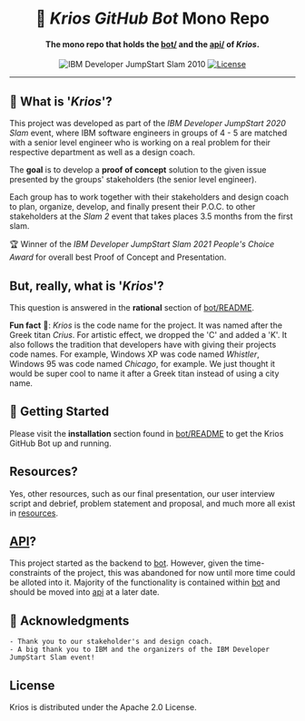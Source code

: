 <h1 align="center">
  🤖  <em>Krios GitHub Bot</em> Mono Repo
</h1>

<h4 align="center">The mono repo that holds the <a href="bot">bot/</a> and the <a href="api">api/</a> of <em>Krios</em>.</h4>

<p align="center">
 <img src="https://img.shields.io/badge/IBM-Developer%20JumpStart%20Slam%202021-blue" alt="IBM Developer JumpStart Slam 2010">
  <a href="https://github.com/nicholasadamou/krios-github-bot/blob/master/LICENSE">
      <img src="https://img.shields.io/badge/license-Apache-blue.svg?style=flat-square" alt="License">
  </a>
</p>

---

## 🤔 What is '_Krios_'?

This project was developed as part of the _IBM Developer JumpStart 2020 Slam_ event, where IBM software engineers in groups of 4 - 5 are matched with a senior level engineer who is working on a real problem for their respective department as well as a design coach.

The **goal** is to develop a **proof of concept** solution to the given issue presented by the groups' stakeholders (the senior level engineer).

Each group has to work together with their stakeholders and design coach to plan, organize, develop, and finally present their P.O.C. to other stakeholders at the _Slam 2_ event that takes places 3.5 months from the first slam.

🏆  Winner of the _IBM Developer JumpStart Slam 2021 People's Choice Award_ for overall best Proof of Concept and Presentation.

## But, really, what is '_Krios_'?

This question is answered in the **rational** section of [bot/README](bot/README.md).

**Fun fact** 🚀: _Krios_ is the code name for the project. It was named after the Greek titan _Crius_. For artistic effect, we dropped the 'C' and added a 'K'. It also follows the tradition that developers have with giving their projects code names. For example, Windows XP was code named _Whistler_, Windows 95 was code named _Chicago_, for example. We just thought it would be super cool to name it after a Greek titan instead of using a city name.

## 🏁 Getting Started

Please visit the **installation** section found in [bot/README](bot/README.md) to get the Krios GitHub Bot up and running.

## Resources?

Yes, other resources, such as our final presentation, our user interview script and debrief, problem statement and proposal, and much more all exist in [resources](resources/).

## [API](api/)?

This project started as the backend to [bot](bot/). However, given the time-constraints of the project, this was abandoned for now until more time could be alloted into it. Majority of the functionality is contained within [bot](bot/) and should be moved into [api](api/) at a later date.

## 🎉 Acknowledgments

    - Thank you to our stakeholder's and design coach.
    - A big thank you to IBM and the organizers of the IBM Developer JumpStart Slam event!

## License

Krios is distributed under the Apache 2.0 License.
